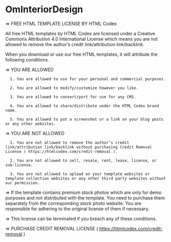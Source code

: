 ﻿# OmInteriorDesign
 

 => FREE HTML TEMPLATE LICENSE BY HTML Codex

 All free HTML templates by HTML Codex are licensed under a Creative Commons Attribution 4.0 International License which means you are not allowed to remove the author’s credit link/attribution link/backlink.

 When you download or use our free HTML templates, it will attribute the following conditions.


 => YOU ARE ALLOWED

      1. You are allowed to use for your personal and commercial purposes.

      2. You are allowed to modify/customize however you like.

      3. You are allowed to convert/port for use for any CMS.

      4. You are allowed to share/distribute under the HTML Codex brand name.

      5. You are allowed to put a screenshot or a link on your blog posts or any other websites.


 => YOU ARE NOT ALLOWED

      1. You are not allowed to remove the author’s credit link/attribution link/backlink without purchasing Credit Removal License ( https://htmlcodex.com/credit-removal ).

      2. You are not allowed to sell, resale, rent, lease, license, or sub-license.

      3. You are not allowed to upload on your template websites or template collection websites or any other third party websites without our permission.


 => If the template contains premium stock photos which are only for demo purposes and not distributed with the template. You need to purchase them separately from the corresponding stock photo website. You are responsible for adhering to the original license of them if necessary.


 => This license can be terminated if you breach any of these conditions.


 => PURCHASE CREDIT REMOVAL LICENSE ( https://htmlcodex.com/credit-removal )
